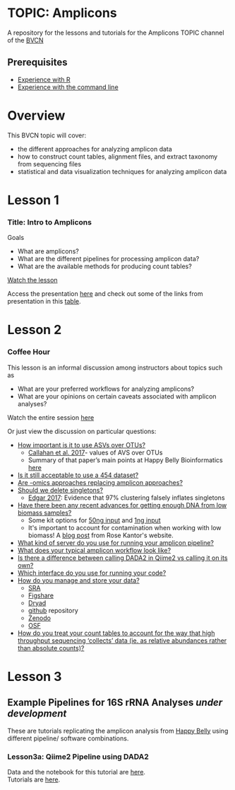 # TOPIC: Amplicons
A repository for the lessons and tutorials for the Amplicons TOPIC channel of the [BVCN](https://biovcnet.github.io/)


## Prerequisites
* [Experience with R](https://github.com/biovcnet/biovcnet.github.io/wiki/TOPIC:-R)
* [Experience with the command line](https://github.com/biovcnet/biovcnet.github.io/wiki/2.-Using-the-Command-line)

# Overview
This BVCN topic will cover:

* the different approaches for analyzing amplicon data
* how to construct count tables, alignment files, and extract taxonomy from sequencing files
* statistical and data visualization techniques for analyzing amplicon data

# Lesson 1
### Title: Intro to Amplicons
Goals

* What are amplicons?
* What are the different pipelines for processing amplicon data?
* What are the available methods for producing count tables?

[Watch the lesson](https://www.youtube.com/watch?v=XDdmSb2BvqY&feature=youtu.be)

Access the presentation [here](https://github.com/biovcnet/topic-amplicons/blob/master/Lesson01/AmpliconsLesson1.pdf) and check out some of the links from presentation in this [table](https://github.com/biovcnet/topic-amplicons/blob/master/Lesson01/PipelineTutorialsLinksTable.pdf).



# Lesson 2
### Coffee Hour

This lesson is an informal discussion among instructors about topics such as
* What are your preferred workflows for analyzing amplicons?
* What are your opinions on certain caveats associated with amplicon analyses?

Watch the entire session [here](https://www.youtube.com/watch?v=egkCswqQMWM&feature=youtu.be)

Or just view the discussion on particular questions:
* [How important is it to use ASVs over OTUs?](https://youtu.be/egkCswqQMWM?t=51)
  * [Callahan et al. 2017](https://www.nature.com/articles/ismej2017119)- values of AVS over OTUs
  * Summary of that paper’s main points at Happy Belly Bioinformatics [here](https://astrobiomike.github.io/misc/amplicon_and_metagen#a-note-on-otus-vs-asvs)
* [Is it still acceptable to use a 454 dataset?](https://youtu.be/egkCswqQMWM?t=504)
* [Are -omics approaches replacing amplicon approaches?](https://youtu.be/egkCswqQMWM?t=632)
* [Should we delete singletons?](https://youtu.be/egkCswqQMWM?t=1060)
  * [Edgar 2017](https://peerj.com/articles/3889/): Evidence that 97% clustering falsely inflates singletons
* [Have there been any recent advances for getting enough DNA from low biomass samples?](https://youtu.be/egkCswqQMWM?t=1313)
  * Some kit options for [50ng input](https://sequencing.roche.com/en/products-solutions/by-category/library-preparation/dna-library-preparation/kapa-hyperplus.html ) and [1ng input](https://emea.illumina.com/products/by-type/sequencing-kits/library-prep-kits/nextera-xt-dna.html)
  * It's important to account for contamination when working with low biomass! A [blog post](https://rosekantor.github.io/blog/2020-04-11-decontaminating-amplicon-seq-data) from Rose Kantor's website.
* [What kind of server do you use for running your amplicon pipeline?](https://youtu.be/egkCswqQMWM?t=1478)
* [What does your typical amplicon workflow look like?](https://youtu.be/egkCswqQMWM?t=1679)
* [Is there a difference between calling DADA2 in Qiime2 vs calling it on its own?](https://youtu.be/egkCswqQMWM?t=2106)
* [Which interface do you use for running your code?](https://youtu.be/egkCswqQMWM?t=2196)
* [How do you manage and store your data?](https://youtu.be/egkCswqQMWM?t=2426)
   * [SRA](https://www.ncbi.nlm.nih.gov/sra)
   * [Figshare](https://figshare.com/)
   * [Dryad](https://datadryad.org/stash)
   * [github](https://github.com/) repository
   * [Zenodo](https://zenodo.org/)
   * [OSF](https://osf.io/)
* [How do you treat your count tables to account for the way that high throughput sequencing ‘collects’ data (ie. as relative abundances rather than absolute counts)?](https://youtu.be/egkCswqQMWM?t=2908)





# Lesson 3
## Example Pipelines for 16S rRNA Analyses *under development*
These are tutorials replicating the amplicon analysis from [Happy Belly](https://astrobiomike.github.io/amplicon/) using different pipeline/ software combinations.


### Lesson3a: Qiime2 Pipeline using DADA2
Data and the notebook for this tutorial are [here](https://github.com/biovcnet/amplicons-lesson-3-repo/tree/master/qiime2_wd).  
Tutorials are [here](https://github.com/biovcnet/topic-amplicons/tree/master/Lesson03a).
